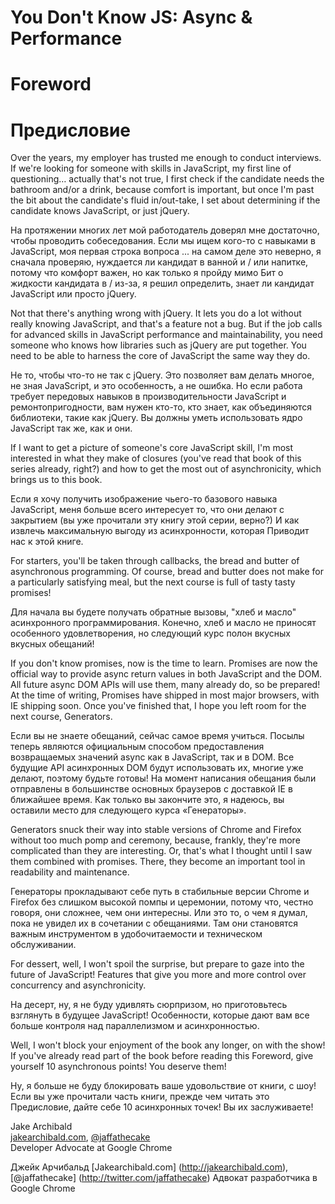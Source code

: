 # You Don't Know JS: Async & Performance
# Foreword
# Предисловие

Over the years, my employer has trusted me enough to conduct interviews. If we're looking for someone with skills in JavaScript, my first line of questioning… actually that's not true, I first check if the candidate needs the bathroom and/or a drink, because comfort is important, but once I'm past the bit about the candidate's fluid in/out-take, I set about determining if the candidate knows JavaScript, or just jQuery.

На протяжении многих лет мой работодатель доверял мне достаточно, чтобы проводить собеседования. Если мы ищем кого-то с навыками в JavaScript, моя первая строка вопроса ... на самом деле это неверно, я сначала проверяю, нуждается ли кандидат в ванной и / или напитке, потому что комфорт важен, но как только я пройду мимо Бит о жидкости кандидата в / из-за, я решил определить, знает ли кандидат JavaScript или просто jQuery.

Not that there's anything wrong with jQuery. It lets you do a lot without really knowing JavaScript, and that's a feature not a bug. But if the job calls for advanced skills in JavaScript performance and maintainability, you need someone who knows how libraries such as jQuery are put together. You need to be able to harness the core of JavaScript the same way they do.

Не то, чтобы что-то не так с jQuery. Это позволяет вам делать многое, не зная JavaScript, и это особенность, а не ошибка. Но если работа требует передовых навыков в производительности JavaScript и ремонтопригодности, вам нужен кто-то, кто знает, как объединяются библиотеки, такие как jQuery. Вы должны уметь использовать ядро JavaScript так же, как и они.

If I want to get a picture of someone's core JavaScript skill, I'm most interested in what they make of closures (you've read that book of this series already, right?) and how to get the most out of asynchronicity, which brings us to this book.

Если я хочу получить изображение чьего-то базового навыка JavaScript, меня больше всего интересует то, что они делают с закрытием (вы уже прочитали эту книгу этой серии, верно?) И как извлечь максимальную выгоду из асинхронности, которая Приводит нас к этой книге.

For starters, you'll be taken through callbacks, the bread and butter of asynchronous programming. Of course, bread and butter does not make for a particularly satisfying meal, but the next course is full of tasty tasty promises!

Для начала вы будете получать обратные вызовы, "хлеб и масло" асинхронного программирования. Конечно, хлеб и масло не приносят особенного удовлетворения, но следующий курс полон вкусных вкусных обещаний!

If you don't know promises, now is the time to learn. Promises are now the official way to provide async return values in both JavaScript and the DOM. All future async DOM APIs will use them, many already do, so be prepared! At the time of writing, Promises have shipped in most major browsers, with IE shipping soon. Once you've finished that, I hope you left room for the next course, Generators.

Если вы не знаете обещаний, сейчас самое время учиться. Посылы теперь являются официальным способом предоставления возвращаемых значений async как в JavaScript, так и в DOM. Все будущие API асинхронных DOM будут использовать их, многие уже делают, поэтому будьте готовы! На момент написания обещания были отправлены в большинстве основных браузеров с доставкой IE в ближайшее время. Как только вы закончите это, я надеюсь, вы оставили место для следующего курса «Генераторы».

Generators snuck their way into stable versions of Chrome and Firefox without too much pomp and ceremony, because, frankly, they're more complicated than they are interesting. Or, that's what I thought until I saw them combined with promises. There, they become an important tool in readability and maintenance.

Генераторы прокладывают себе путь в стабильные версии Chrome и Firefox без слишком высокой помпы и церемонии, потому что, честно говоря, они сложнее, чем они интересны. Или это то, о чем я думал, пока не увидел их в сочетании с обещаниями. Там они становятся важным инструментом в удобочитаемости и техническом обслуживании.

For dessert, well, I won't spoil the surprise, but prepare to gaze into the future of JavaScript! Features that give you more and more control over concurrency and asynchronicity.

На десерт, ну, я не буду удивлять сюрпризом, но приготовьтесь взглянуть в будущее JavaScript! Особенности, которые дают вам все больше контроля над параллелизмом и асинхронностью.

Well, I won't block your enjoyment of the book any longer, on with the show! If you've already read part of the book before reading this Foreword, give yourself 10 asynchronous points! You deserve them!

Ну, я больше не буду блокировать ваше удовольствие от книги, с шоу! Если вы уже прочитали часть книги, прежде чем читать это Предисловие, дайте себе 10 асинхронных точек! Вы их заслуживаете!

Jake Archibald<br>
[jakearchibald.com](http://jakearchibald.com), [@jaffathecake](http://twitter.com/jaffathecake)<br>
Developer Advocate at Google Chrome

Джейк Арчибальд 
[Jakearchibald.com] (http://jakearchibald.com), 
[@jaffathecake] (http://twitter.com/jaffathecake) 
Адвокат разработчика в Google Chrome
